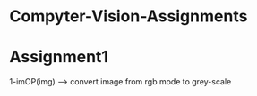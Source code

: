 # Compyter-Vision-Assignments
# Assignment1
 1-imOP(img) --> convert image from rgb mode to grey-scale
